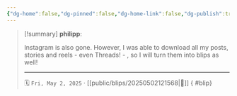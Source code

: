 ```yaml
---
{"dg-home":false,"dg-pinned":false,"dg-home-link":false,"dg-publish":true,"type":"blip","created-date":"2025-05-02T12:15:19","updated-date":"2025-05-02T13:33:33","disabled rules":["yaml-title","yaml-title-alias","file-name-heading"],"title":"philipp @ Friday, May 2nd 2025","dg-path":"blips/20250502121568.md","permalink":"/blips/20250502121568/","dgPassFrontmatter":true}
---
```


> [!summary] **philipp**:
>
> Instagram is also gone. However, I was able to download all my posts, stories and reels - even Threads! - , so I will turn them into blips as well!
> - - -
>
> 🗓️ `Fri, May 2, 2025` · [[public/blips/20250502121568\|🔗]]
{ #blip}

